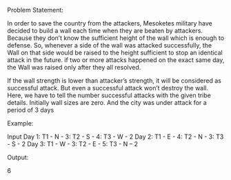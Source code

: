 Problem Statement:

In order to save the country from the attackers, Mesoketes military have decided to build a wall each time when they are beaten by attackers. Because they don’t know the sufficient height of the wall which is enough to defense. So, whenever a side of the wall was attacked successfully, the Wall on that side would be raised to the height sufficient to stop an identical attack in the future. if two or more attacks happened on the exact same day, the Wall was raised only after they all resolved. 

If the wall strength is lower than attacker’s strength, it will be considered as successful attack. But even a successful attack won’t destroy the wall. Here, we have to tell the number successful attacks with the given tribe details. Initially wall sizes are zero. And the city was under attack for a period of 3 days

Example:

Input
Day 1: T1 - N - 3: T2 - S - 4: T3 - W - 2
Day 2: T1 - E - 4: T2 - N - 3: T3 - S - 2
Day 3: T1 - W - 3: T2 - E - 5: T3 - N – 2

Output:

6
